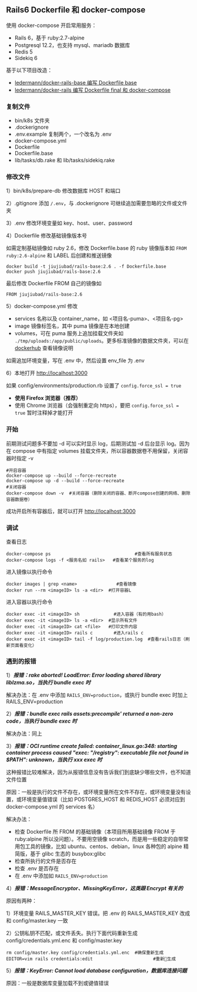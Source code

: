 ## Rails6 Dockerfile 和 docker-compose

使用 docker-compose 开启常用服务：

- Rails 6，基于 ruby:2.7-alpine
- Postgresql 12.2，也支持 mysql、mariadb 数据库
- Redis 5
- Sidekiq 6

基于以下项目改造：

- [ledermann/docker-rails-base 编写 Dockerfile base](https://github.com/ledermann/docker-rails-base)
- [ledermann/docker-rails 编写 Dockerfile final 和 docker-compose](https://github.com/ledermann/docker-rails)

### 复制文件

- bin/k8s 文件夹
- .dockerignore
- .env.example 复制两个，一个改名为 .env
- docker-compose.yml
- Dockerfile
- Dockerfile.base
- lib/tasks/db.rake 和 lib/tasks/sidekiq.rake

### 修改文件

1）bin/k8s/prepare-db 修改数据库 HOST 和端口

2）.gitignore 添加 `/.env`，与 .dockerignore 可继续追加需要忽略的文件或文件夹

3）.env 修改环境变量如 key、host、user、password

4）Dockerfile 修改基础镜像版本号

如需定制基础镜像如 ruby 2.6，修改 Dockerfile.base 的 ruby 镜像版本如 `FROM ruby:2.6-alpine` 和 LABEL 后创建和推送镜像

```
docker build -t jiujiubad/rails-base:2.6 . -f Dockerfile.base
docker push jiujiubad/rails-base:2.6
```

最后修改 Dockerfile FROM 自己的镜像如

```
FROM jiujiubad/rails-base:2.6
```

5）docker-compose.yml 修改

- services 名称以及 container_name，如 <项目名-puma>、<项目名-pg>
- image 镜像标签名，其中 puma 镜像是在本地创建
- volumes，可在 puma 服务上追加挂载文件夹如 `./tmp/uploads:/app/public/uploads`。更多标准镜像的数据文件夹，可以在 [dockerhub](https://hub.docker.com/) 查看镜像说明

如需追加环境变量，写在 .env 中，然后设置 env_file 为 .env

6）本地打开 <http://localhost:3000>

如果 config/environments/production.rb 设置了 `config.force_ssl = true`

- **使用 Firefox 浏览器（推荐）**
- 使用 Chrome 浏览器（会强制重定向 https），要把 `config.force_ssl = true` 暂时注释掉才能打开

### 开始

前期测试问题多不要加 -d 可以实时显示 log，后期测试加 -d 后台显示 log。因为在 compose 中有指定 volumes 挂载文件夹，所以容器数据卷不用保留，关闭容器时指定 -v

```
#开启容器
docker-compose up --build --force-recreate       
docker-compose up -d --build --force-recreate
#关闭容器
docker-compose down -v  #关闭容器（删除关闭的容器、断开compose创建的网络、删除容器数据卷）
```

成功开启所有容器后，就可以打开 <http://localhost:3000>

### 调试

查看日志

```
docker-compose ps                                #查看所有服务状态
docker-compose logs -f <服务名如 rails>   #查看某个服务的log
```

进入镜像以执行命令

```
docker images | grep <name>               #查看镜像
docker run --rm <imageID> ls -a <dir>  #打开容器L
```

进入容器以执行命令

```
docker exec -it <imageID> sh             #进入容器（有的用bash）
docker exec -it <imageID> ls -a <dir>  #显示所有文件
docker exec -it <imageID> cat <file>   #打印文件内容
docker exec -it <imageID> rails c        #进入rails c
docker exec -it <imageID> tail -f log/production.log  #查看rails日志（刷新页面看变化）
```

### 遇到的报错

1）***报错：rake aborted! LoadError: Error loading shared library liblzma.so，当执行 bundle exec 时***

解决办法：在 .env 中添加 `RAILS_ENV=production`，或执行 bundle exec 时加上 RAILS_ENV=production

2）***报错：bundle exec rails assets:precompile' returned a non-zero code，当执行 bundle exec 时***

解决办法：同上

3）***报错：OCI runtime create failed: container_linux.go:348: starting container process caused "exec: \"/registry\": executable file not found in $PATH": unknown，当执行 xxx exec 时***

这种报错比较难解决，因为从报错信息没有告诉我们到底缺少哪些文件，也不知道文件位置

原因：一般是执行的文件不存在，或环境变量所在文件不存在，或环境变量没有设置，或环境变量值错误（比如 POSTGRES_HOST 和 REDIS_HOST 必须对应到 docker-compose.yml 的 services 名）

解决办法：

- 检查 Dockerfile 所 FROM 的基础镜像（本项目所用基础镜像 FROM 于 ruby:alpine 所以没问题）。不要用空镜像 scratch，而是用一些稳定的自带常用包工具的镜像，比如 ubuntu、centos、debian，linux 各种包的 alpine 精简版，基于 glibc 生态的 busybox:glibc
- 检查所执行的文件是否存在
- 检查 .env 是否存在
- 在 .env 中添加如 `RAILS_ENV=production`

4）***报错：MessageEncryptor、MissingKeyError，这类跟 Encrypt 有关的***

原因有两种：

1）环境变量 RAILS_MASTER_KEY 错误。把 .env 的 RAILS_MASTER_KEY 改成和 config/master.key 一致

2）公钥私钥不匹配，或文件丢失。执行下面代码重新生成 config/credentials.yml.enc 和 config/master.key

```
rm config/master.key config/credentials.yml.enc  #确保重新生成
EDITOR=vim rails credentials:edit                       #重新生成
```

5）***报错：KeyError: Cannot load database configuration，数据库连接问题***

原因：一般是数据库变量加载不到或键值错误
